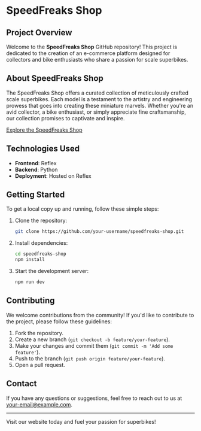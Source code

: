 # SpeedFreaks Shop

## Project Overview

Welcome to the **SpeedFreaks Shop** GitHub repository! This project is dedicated to the creation of an e-commerce platform designed for collectors and bike enthusiasts who share a passion for scale superbikes. 

## About SpeedFreaks Shop

The SpeedFreaks Shop offers a curated collection of meticulously crafted scale superbikes. Each model is a testament to the artistry and engineering prowess that goes into creating these miniature marvels. Whether you're an avid collector, a bike enthusiast, or simply appreciate fine craftsmanship, our collection promises to captivate and inspire.

[Explore the SpeedFreaks Shop](https://speedfreaks-red-ring.reflex.run/)

## Technologies Used

- **Frontend**: Reflex
- **Backend**: Python
- **Deployment**: Hosted on Reflex

## Getting Started

To get a local copy up and running, follow these simple steps:

1. Clone the repository:
    ```bash
    git clone https://github.com/your-username/speedfreaks-shop.git
    ```
2. Install dependencies:
    ```bash
    cd speedfreaks-shop
    npm install
    ```
3. Start the development server:
    ```bash
    npm run dev
    ```

## Contributing

We welcome contributions from the community! If you'd like to contribute to the project, please follow these guidelines:

1. Fork the repository.
2. Create a new branch (`git checkout -b feature/your-feature`).
3. Make your changes and commit them (`git commit -m 'Add some feature'`).
4. Push to the branch (`git push origin feature/your-feature`).
5. Open a pull request.

## Contact

If you have any questions or suggestions, feel free to reach out to us at [your-email@example.com](andres.rivas@utp.edu.co).

---

Visit our website today and fuel your passion for superbikes!
